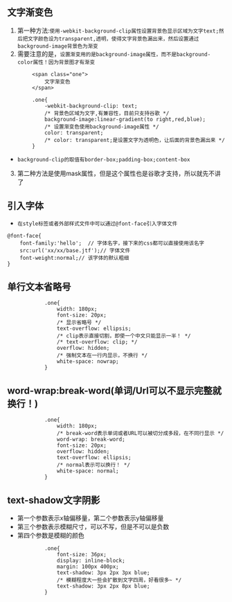 ## 文字渐变色
1. 第一种方法:`使用-webkit-background-clip属性设置背景色显示区域为文字text;然后把文字颜色设为transparent,透明，使得文字背景色漏出来，然后设置通过background-image背景色为渐变`
2. 需要注意的是，`设置渐变用的是background-image属性，而不是background-color属性！因为背景图才有渐变`
```
		<span class="one">
		    文字渐变色
		</span>
		
		.one{
			-webkit-background-clip: text;
			/* 背景色区域为文字,有兼容性，目前只支持谷歌 */
			background-image:linear-gradient(to right,red,blue);
			/* 设置渐变色使用background-image属性 */
			color: transparent;
			/* color: transparent;是设置文字为透明色，让后面的背景色漏出来 */
		}
```
* `background-clip的取值有border-box;padding-box;content-box`
3. 第二种方法是使用mask属性，但是这个属性也是谷歌才支持，所以就先不讲了

## 引入字体
* `在style标签或者外部样式文件中可以通过@font-face引入字体文件`
```
@font-face{
	font-family:'hello';  // 字体名字，接下来的css都可以直接使用该名字
	src:url('xx/xx/base.jtf');// 字体文件
	font-weight:normal;// 该字体的默认粗细
}
```

## 单行文本省略号
```
			.one{
				width: 180px;
				font-size: 20px;
				/* 显示省略号 */
				text-overflow: ellipsis;
				/* clip表示直接切割，即使一个中文只能显示一半！ */
				/* text-overflow: clip; */
				overflow: hidden;
				/* 强制文本在一行内显示，不换行 */
				white-space: nowrap;
			}
```

## word-wrap:break-word(单词/Url可以不显示完整就换行！)
```
			.one{
				width: 180px;
				/* break-word表示单词或者URL可以被切分成多段，在不同行显示 */
				word-wrap: break-word;
				font-size: 20px;
				overflow: hidden;
				text-overflow: ellipsis;
				/* normal表示可以换行！ */
				white-space: normal;
			}
```

## text-shadow文字阴影
* 第一个参数表示x轴偏移量，第二个参数表示y轴偏移量
* 第三个参数表示模糊尺寸，可以不写，但是不可以是负数
* 第四个参数是模糊的颜色
```
			.one{
				font-size: 36px;
				display: inline-block;
				margin: 100px 400px;
				text-shadow: 3px 2px 3px blue;
				/* 模糊程度大一些会扩散到文字四周，好看很多~ */
				text-shadow: 3px 2px 8px blue;
			}
```